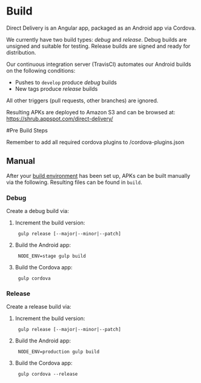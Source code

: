 # Build

Direct Delivery is an Angular app, packaged as an Android app via Cordova.

We currently have two build types: *debug* and *release*. Debug builds are
unsigned and suitable for testing. Release builds are signed and ready for
distribution.

Our continuous integration server (TravisCI) automates our Android builds on
the following conditions:

* Pushes to `develop` produce *debug* builds
* New tags produce *release* builds

All other triggers (pull requests, other branches) are ignored.

Resulting APKs are deployed to Amazon S3 and can be browsed at:
<https://shrub.appspot.com/direct-delivery/>

#Pre Build Steps

Remember to add all required cordova plugins to /cordova-plugins.json

## Manual

After your [build environment][] has been set up, APKs can be
built manually via the following. Resulting files can be found in `build`.

[build environment]: build-environment.md

### Debug

Create a debug build via:

1. Increment the build version:

        gulp release [--major|--minor|--patch]

2. Build the Android app:

        NODE_ENV=stage gulp build

3. Build the Cordova app:

        gulp cordova

### Release

Create a release build via:

1. Increment the build version:

        gulp release [--major|--minor|--patch]

2. Build the Android app:

        NODE_ENV=production gulp build

3. Build the Cordova app:

        gulp cordova --release
